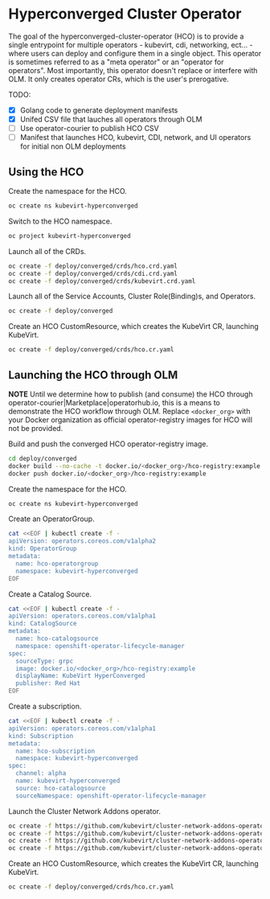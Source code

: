 # Hyperconverged Cluster Operator

The goal of the hyperconverged-cluster-operator (HCO) is to provide a single
entrypoint for multiple operators - kubevirt, cdi, networking, ect... - where
users can deploy and configure them in a single object. This operator is
sometimes referred to as a "meta operator" or an "operator for operators".
Most importantly, this operator doesn't replace or interfere with OLM.
It only creates operator CRs, which is the user's prerogative.

TODO:
- [x] Golang code to generate deployment manifests
- [x] Unifed CSV file that lauches all operators through OLM
- [ ] Use operator-courier to publish HCO CSV
- [ ] Manifest that launches HCO, kubevirt, CDI, network, and UI operators for
  initial non OLM deployments

## Using the HCO

Create the namespace for the HCO.
```bash
oc create ns kubevirt-hyperconverged
```

Switch to the HCO namespace.
```bash
oc project kubevirt-hyperconverged
```

Launch all of the CRDs.
```bash
oc create -f deploy/converged/crds/hco.crd.yaml
oc create -f deploy/converged/crds/cdi.crd.yaml
oc create -f deploy/converged/crds/kubevirt.crd.yaml
```

Launch all of the Service Accounts, Cluster Role(Binding)s, and Operators.
```bash
oc create -f deploy/converged
```

Create an HCO CustomResource, which creates the KubeVirt CR, launching KubeVirt.
```bash
oc create -f deploy/converged/crds/hco.cr.yaml
```

## Launching the HCO through OLM

**NOTE**
Until we determine how to publish (and consume) the HCO through
operator-courier|Marketplace|operatorhub.io, this is a means to demonstrate the
HCO workflow through OLM. Replace `<docker_org>` with your Docker organization
as official operator-registry images for HCO will not be provided.

Build and push the converged HCO operator-registry image.

```bash
cd deploy/converged
docker build --no-cache -t docker.io/<docker_org>/hco-registry:example -f Dockerfile .
docker push docker.io/<docker_org>/hco-registry:example
```

Create the namespace for the HCO.
```bash
oc create ns kubevirt-hyperconverged
```

Create an OperatorGroup.
```bash
cat <<EOF | kubectl create -f -
apiVersion: operators.coreos.com/v1alpha2
kind: OperatorGroup
metadata:
  name: hco-operatorgroup
  namespace: kubevirt-hyperconverged
EOF
```

Create a Catalog Source.
```bash
cat <<EOF | kubectl create -f -
apiVersion: operators.coreos.com/v1alpha1
kind: CatalogSource
metadata:
  name: hco-catalogsource
  namespace: openshift-operator-lifecycle-manager
spec:
  sourceType: grpc
  image: docker.io/<docker_org>/hco-registry:example
  displayName: KubeVirt HyperConverged
  publisher: Red Hat
EOF
```

Create a subscription.
```bash
cat <<EOF | kubectl create -f -
apiVersion: operators.coreos.com/v1alpha1
kind: Subscription
metadata:
  name: hco-subscription
  namespace: kubevirt-hyperconverged
spec:
  channel: alpha
  name: kubevirt-hyperconverged
  source: hco-catalogsource
  sourceNamespace: openshift-operator-lifecycle-manager
```

Launch the Cluster Network Addons operator.
```bash
oc create -f https://github.com/kubevirt/cluster-network-addons-operator/releases/download/v0.1.0/cluster-network-addons-operator_00_namespace.yaml
oc create -f https://github.com/kubevirt/cluster-network-addons-operator/releases/download/v0.1.0/cluster-network-addons-operator_01_crd.yaml
oc create -f https://github.com/kubevirt/cluster-network-addons-operator/releases/download/v0.1.0/cluster-network-addons-operator_02_rbac.yaml
oc create -f https://github.com/kubevirt/cluster-network-addons-operator/releases/download/v0.1.0/cluster-network-addons-operator_03_deployment.yaml
```

Create an HCO CustomResource, which creates the KubeVirt CR, launching KubeVirt.
```bash
oc create -f deploy/converged/crds/hco.cr.yaml
```
